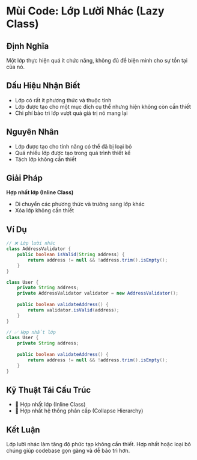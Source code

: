 # **Mùi Code: Lớp Lười Nhác (Lazy Class)**

## **Định Nghĩa**
Một lớp thực hiện quá ít chức năng, không đủ để biện minh cho sự tồn tại của nó.

## **Dấu Hiệu Nhận Biết**
- Lớp có rất ít phương thức và thuộc tính
- Lớp được tạo cho một mục đích cụ thể nhưng hiện không còn cần thiết
- Chi phí bảo trì lớp vượt quá giá trị nó mang lại

## **Nguyên Nhân**
- Lớp được tạo cho tính năng có thể đã bị loại bỏ
- Quá nhiều lớp được tạo trong quá trình thiết kế
- Tách lớp không cần thiết

## **Giải Pháp**
**Hợp nhất lớp (Inline Class)**
- Di chuyển các phương thức và trường sang lớp khác
- Xóa lớp không cần thiết

## **Ví Dụ**
```java
// ❌ Lớp lười nhác
class AddressValidator {
    public boolean isValid(String address) {
        return address != null && !address.trim().isEmpty();
    }
}

class User {
    private String address;
    private AddressValidator validator = new AddressValidator();
    
    public boolean validateAddress() {
        return validator.isValid(address);
    }
}

// ✅ Hợp nhất lớp
class User {
    private String address;
    
    public boolean validateAddress() {
        return address != null && !address.trim().isEmpty();
    }
}
```

## **Kỹ Thuật Tái Cấu Trúc**
- 🔧 Hợp nhất lớp (Inline Class)
- 🔧 Hợp nhất hệ thống phân cấp (Collapse Hierarchy)

## **Kết Luận**
Lớp lười nhác làm tăng độ phức tạp không cần thiết. Hợp nhất hoặc loại bỏ chúng giúp codebase gọn gàng và dễ bảo trì hơn.
